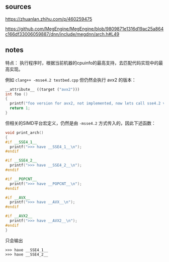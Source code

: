 ## sources

https://zhuanlan.zhihu.com/p/460259475

https://github.com/MegEngine/MegEngine/blob/9809871e1316d19ac25a864c166df33006059887/dnn/include/megdnn/arch.h#L49



## notes
特点： 执行程序时，根据当前机器的cpuinfo的最高支持，去匹配代码实现中的最高实现。

例如 `clang++ -msse4.2 testbed.cpp` 但仍然会执行 avx2 的版本：
```c++
__attribute__ ((target ("avx2")))
int foo ()
{
  printf("foo version for avx2, not implemented, now lets call sse4.2 version\n");
  return 1;
}
```

但相关的SIMD平台宏定义，仍然是由 `-msse4.2` 方式传入的，因此下述函数：
```c++
void print_arch()
{
#if __SSE4_1__
  printf(">>> have __SSE4_1__\n");
#endif

#if __SSE4_2__
  printf(">>> have __SSE4_2__\n");
#endif

#if __POPCNT__
  printf(">>> have __POPCNT__\n");
#endif

#if __AVX__
  printf(">>> have __AVX__\n");
#endif

#if __AVX2__
  printf(">>> have __AVX2__\n");
#endif
}
```
只会输出
```
>>> have __SSE4_1__
>>> have __SSE4_2__
```